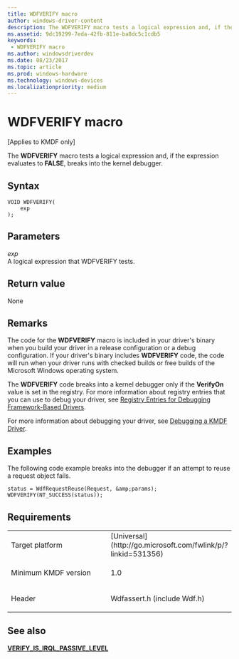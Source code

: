 ```yaml
---
title: WDFVERIFY macro
author: windows-driver-content
description: The WDFVERIFY macro tests a logical expression and, if the expression evaluates to FALSE, breaks into the kernel debugger.
ms.assetid: 9dc19299-7eda-42fb-811e-ba8dc5c1cdb5
keywords:
 - WDFVERIFY macro
ms.author: windowsdriverdev
ms.date: 08/23/2017
ms.topic: article
ms.prod: windows-hardware
ms.technology: windows-devices
ms.localizationpriority: medium
---
```


# WDFVERIFY macro


\[Applies to KMDF only\]

The **WDFVERIFY** macro tests a logical expression and, if the expression evaluates to **FALSE**, breaks into the kernel debugger.

Syntax
------

```ManagedCPlusPlus
VOID WDFVERIFY(
    exp
);
```

Parameters
----------

*exp*   
A logical expression that WDFVERIFY tests.

Return value
------------

None

Remarks
-------

The code for the **WDFVERIFY** macro is included in your driver's binary when you build your driver in a release configuration or a debug configuration. If your driver's binary includes **WDFVERIFY** code, the code will run when your driver runs with checked builds or free builds of the Microsoft Windows operating system.

The **WDFVERIFY** code breaks into a kernel debugger only if the **VerifyOn** value is set in the registry. For more information about registry entries that you can use to debug your driver, see [Registry Entries for Debugging Framework-Based Drivers](https://msdn.microsoft.com/library/windows/hardware/ff544573).

For more information about debugging your driver, see [Debugging a KMDF Driver](https://msdn.microsoft.com/library/windows/hardware/ff540790).

Examples
--------

The following code example breaks into the debugger if an attempt to reuse a request object fails.

```
status = WdfRequestReuse(Request, &amp;params);
WDFVERIFY(NT_SUCCESS(status));
```

Requirements
------------

<table>
<colgroup>
<col width="50%" />
<col width="50%" />
</colgroup>
<tbody>
<tr class="odd">
<td><p>Target platform</p></td>
<td>[Universal](http://go.microsoft.com/fwlink/p/?linkid=531356)</td>
</tr>
<tr class="even">
<td><p>Minimum KMDF version</p></td>
<td><p>1.0</p></td>
</tr>
<tr class="odd">
<td><p>Header</p></td>
<td>Wdfassert.h (include Wdf.h)</td>
</tr>
</tbody>
</table>

## See also


[**VERIFY_IS_IRQL_PASSIVE_LEVEL**](verify-is-irql-passive-level.md)

 

 






